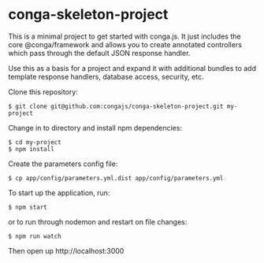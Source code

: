 # conga-skeleton-project

This is a minimal project to get started with conga.js. It just includes the core @conga/framework and allows you to create annotated controllers which pass through the default JSON response handler.

Use this as a basis for a project and expand it with additional bundles to add template response handlers, database access, security, etc.

Clone this repository:

    $ git clone git@github.com:congajs/conga-skeleton-project.git my-project

Change in to directory and install npm dependencies:

    $ cd my-project
    $ npm install

Create the parameters config file:

    $ cp app/config/parameters.yml.dist app/config/parameters.yml

To start up the application, run:

    $ npm start

or to run through nodemon and restart on file changes:

    $ npm run watch

Then open up http://localhost:3000

